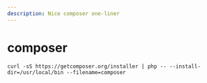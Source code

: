```yaml
---
description: Nice composer one-liner
---
```


# composer

```
curl -sS https://getcomposer.org/installer | php -- --install-dir=/usr/local/bin --filename=composer
```

